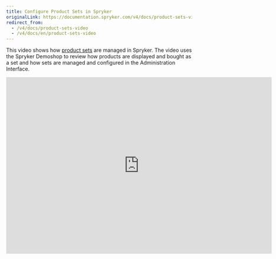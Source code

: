 ```yaml
---
title: Configure Product Sets in Spryker
originalLink: https://documentation.spryker.com/v4/docs/product-sets-video
redirect_from:
  - /v4/docs/product-sets-video
  - /v4/docs/en/product-sets-video
---
```


This video shows how [product sets](/docs/scos/dev/features/202001.0/product-information-management/product-set) are managed in Spryker. The video uses the Spryker Demoshop to review how products are displayed and bought as a set and how sets are managed and configured in the Administration Interface.

<iframe src="https://fast.wistia.net/embed/iframe/9co7uw35a9" title="Product Sets" allowtransparency="true" frameborder="0" scrolling="no" class="wistia_embed" name="wistia_embed" allowfullscreen="0" mozallowfullscreen="0" webkitallowfullscreen="0" oallowfullscreen="0" msallowfullscreen="0" width="720" height="480"></iframe>

